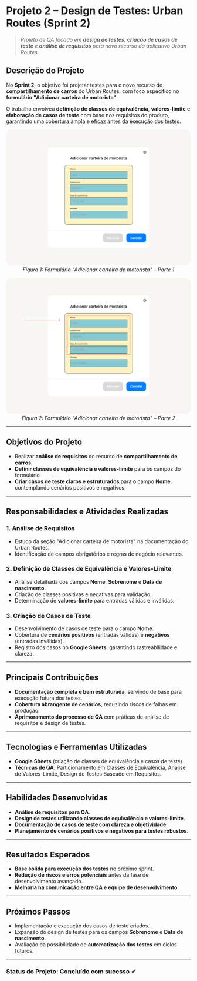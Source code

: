 # **Projeto 2 – Design de Testes: Urban Routes (Sprint 2)**

> *Projeto de QA focado em **design de testes**, **criação de casos de teste** e **análise de requisitos** para novo recurso do aplicativo Urban Routes.*

## **Descrição do Projeto**
No **Sprint 2**, o objetivo foi projetar testes para o novo recurso de **compartilhamento de carros** do Urban Routes, com foco específico no **formulário "Adicionar carteira de motorista"**.  

O trabalho envolveu **definição de classes de equivalência**, **valores-limite** e **elaboração de casos de teste** com base nos requisitos do produto, garantindo uma cobertura ampla e eficaz antes da execução dos testes.  

<p align="center">
  <img src="https://github.com/Jheimys/assets/blob/master/sp2-form1.png" alt="Urban Routes - Formulário Adicionar Carteira de Motorista (Parte 1)" width="600"/>
  <br>
  <em>Figura 1: Formulário "Adicionar carteira de motorista" – Parte 1</em>
</p>

<p align="center">
  <img src="https://github.com/Jheimys/assets/blob/master/sp2-form2.png" alt="Urban Routes - Formulário Adicionar Carteira de Motorista (Parte 2)" width="600"/>
  <br>
  <em>Figura 2: Formulário "Adicionar carteira de motorista" – Parte 2</em>
</p>

---

## **Objetivos do Projeto**
- Realizar **análise de requisitos** do recurso de **compartilhamento de carros**.  
- **Definir classes de equivalência e valores-limite** para os campos do formulário.  
- **Criar casos de teste claros e estruturados** para o campo **Nome**, contemplando cenários positivos e negativos.  

---

## **Responsabilidades e Atividades Realizadas**
### **1. Análise de Requisitos**
- Estudo da seção "Adicionar carteira de motorista" na documentação do Urban Routes.  
- Identificação de campos obrigatórios e regras de negócio relevantes.  

### **2. Definição de Classes de Equivalência e Valores-Limite**
- Análise detalhada dos campos **Nome**, **Sobrenome** e **Data de nascimento**.  
- Criação de classes positivas e negativas para validação.  
- Determinação de **valores-limite** para entradas válidas e inválidas.  

### **3. Criação de Casos de Teste**
- Desenvolvimento de casos de teste para o campo **Nome**.  
- Cobertura de **cenários positivos** (entradas válidas) e **negativos** (entradas inválidas).  
- Registro dos casos no **Google Sheets**, garantindo rastreabilidade e clareza.  

---

## **Principais Contribuições**
- **Documentação completa e bem estruturada**, servindo de base para execução futura dos testes.  
- **Cobertura abrangente de cenários**, reduzindo riscos de falhas em produção.  
- **Aprimoramento do processo de QA** com práticas de análise de requisitos e design de testes.  

---

## **Tecnologias e Ferramentas Utilizadas**
- **Google Sheets** (criação de classes de equivalência e casos de teste).  
- **Técnicas de QA**: Particionamento em Classes de Equivalência, Análise de Valores-Limite, Design de Testes Baseado em Requisitos.  

---

## **Habilidades Desenvolvidas**
- **Análise de requisitos para QA**.  
- **Design de testes utilizando classes de equivalência e valores-limite**.  
- **Documentação de casos de teste com clareza e objetividade**.  
- **Planejamento de cenários positivos e negativos para testes robustos**.  

---

## **Resultados Esperados**
- **Base sólida para execução dos testes** no próximo sprint.  
- **Redução de riscos e erros potenciais** antes da fase de desenvolvimento avançado.  
- **Melhoria na comunicação entre QA e equipe de desenvolvimento**.  

---

## **Próximos Passos**
- Implementação e execução dos casos de teste criados.  
- Expansão do design de testes para os campos **Sobrenome** e **Data de nascimento**.  
- Avaliação da possibilidade de **automatização dos testes** em ciclos futuros.  

---

### **Status do Projeto:** Concluído com sucesso ✔
